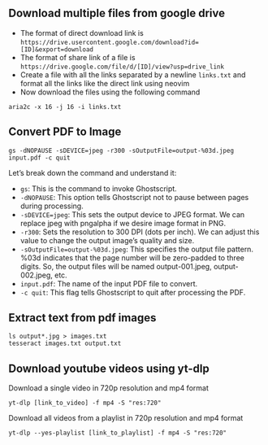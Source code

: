 ## Download multiple files from google drive
* The format of direct download link is `https://drive.usercontent.google.com/download?id=[ID]&export=download`
* The format of share link of a file is `https://drive.google.com/file/d/[ID]/view?usp=drive_link`
* Create a file with all the links separated by a newline `links.txt` and format all the links like the direct link using neovim
* Now download the files using the following command
```
aria2c -x 16 -j 16 -i links.txt
```

## Convert PDF to Image
```
gs -dNOPAUSE -sDEVICE=jpeg -r300 -sOutputFile=output-%03d.jpeg input.pdf -c quit
```
Let’s break down the command and understand it:
* `gs`: This is the command to invoke Ghostscript.
* `-dNOPAUSE`: This option tells Ghostscript not to pause between pages during processing.
* `-sDEVICE=jpeg`: This sets the output device to JPEG format. We can replace jpeg with pngalpha if we desire image format in PNG.
* `-r300`: Sets the resolution to 300 DPI (dots per inch). We can adjust this value to change the output image’s quality and size.
* `-sOutputFile=output-%03d.jpeg`: This specifies the output file pattern. %03d indicates that the page number will be zero-padded to three digits. So, the output files will be named output-001.jpeg, output-002.jpeg, etc.
* `input.pdf`: The name of the input PDF file to convert.
* `-c quit`: This flag tells Ghostscript to quit after processing the PDF.

## Extract text from pdf images
```
ls output*.jpg > images.txt
tesseract images.txt output.txt
```

## Download youtube videos using yt-dlp
Download a single video in 720p resolution and mp4 format
```
yt-dlp [link_to_video] -f mp4 -S "res:720"
```
Download all videos from a playlist in 720p resolution and mp4 format
```
yt-dlp --yes-playlist [link_to_playlist] -f mp4 -S "res:720"
```
